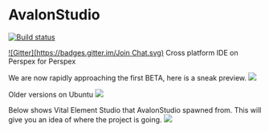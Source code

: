 # AvalonStudio
[![Build status](https://ci.appveyor.com/api/projects/status/l2k85kekoby4tb4j?svg=true)](https://ci.appveyor.com/project/danwalmsley/avalonstudio)

[![Gitter](https://badges.gitter.im/Join Chat.svg)](https://gitter.im/VitalElement/AvalonStudio?utm_campaign=pr-badge&utm_content=badge&utm_medium=badge&utm_source=badge)
Cross platform IDE on Perspex for Perspex

We are now rapidly approaching the first BETA, here is a sneak preview.
![](https://files.gitter.im/VitalElement/AvalonStudio/yVkV/image.png)


Older versions on Ubuntu
![](https://files.gitter.im/VitalElement/AvalonStudio/B9Vb/blob)


Below shows Vital Element Studio that AvalonStudio spawned from. This will give you an idea of where the project is going.
![](http://vitalelement.co.uk/AvalonStudio/images/vestudio_demo.gif)
